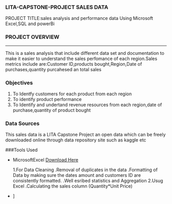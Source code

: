 ### LITA-CAPSTONE-PROJECT SALES DATA

PROJECT TITLE:sales analysis and performance data Using Microsoft Excel,SQL and powerBi 

### PROJECT OVERVIEW
---
This is a sales analysis that include different data set and documentation to make it easier to understand the sales perfomance of each region.Sales metrics include are:Customer ID,products bought,Region,Date of purchases,quantity purcahesed  an total sales 

### Objectives
1. To Identfy customers for each product from each region
2. To identify product performance
3. To Identify and undertand revenue resources from each region,date of purchase,quantity of product bought

### Data Sources  
This sales data is a LITA Capstone Project an open data which can be freely downloaded online through data repository site such as kaggle etc

###Tools Used
- MicrosoftExcel [Download Here](https://microsoft.com)

  1.For Data Cleaning
  .Removal of duplicates in the data 
  .Formatting of Data by making sure the dates amount and customers ID are consistently formatted.
  .Well esribed statistics and Aggregation
  2.Usug Excel
  .Calculating the sales column (Quantity*Unit Price)

  
- ]
